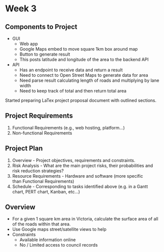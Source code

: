 # Week 3

## Components to Project

* GUI
  * Web app
  * Google Maps embed to move square 1km box around map
  * Button to generate result
  * This posts latitude and longitude of the area to the backend API
* API
  * Has an endpoint to receive data and return a result
  * Need to connect to Open Street Maps to generate data for area
  * Need parse result calculating length of roads and multiplying by lane width
  * Need to keep track of total and then return total area

Started preparing LaTex project proposal document with outlined sections.

## Project Requirements

1.  Functional Requirements (e.g., web hosting, platform…)
1.  Non-functional Requirements

## Project Plan

1.  Overview - Project objectives, requirements and constraints.
1.  Risk Analysis - What are the main project risks, their probabilities and
    risk reduction strategies?
1.  Resource Requirements - Hardware and software (more specific than Functional
    Requirements)
1.  Schedule - Corresponding to tasks identified above (e.g. in a Gantt chart,
    PERT chart, Kanban, etc...)

## Overview

* For a given 1 square km area in Victoria, calculate the surface area of all of
  the roads within that area.
* Use Google maps street/satellite views to help
* Constraints
  * Available information online
  * No / Limited access to council records
